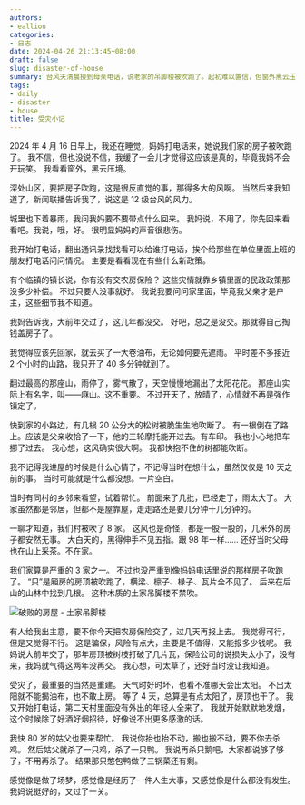 ```yaml
---
authors:
- eallion
categories:
- 日志
date: 2024-04-26 21:13:45+08:00
draft: false
slug: disaster-of-house
summary: 台风天清晨接到母亲电话，说老家的吊脚楼被吹跑了。起初难以置信，但窗外黑云压顶的景象让人不得不信。后来得知是12级台风，村里8户人家受灾，自家厢房屋顶全被掀飞。发现大前年交过的农房保险已断缴，只能自费重建。赶回家路上看到粗壮的松树被拦腰吹断，到家后组织乡亲们帮忙修房顶。
tags:
- daily
- disaster
- house
title: 受灾小记
---
```


2024 年 4 月 16 日早上，我还在睡觉，妈妈打电话来，她说我们家的房子被吹跑了。
我不信，但也没说不信，我缓了一会儿才觉得这应该是真的，毕竟我妈不会开玩笑。
我看看窗外，黑云压境。

深处山区，要把房子吹跑，这是很反直觉的事，那得多大的风啊。
当然后来我知道了，新闻联播告诉我了，说这是 12 级台风的风力。

城里也下着暴雨，我问我妈要不要带点什么回来。
我妈说，不用了，你先回来看看吧。我说，哦，好。
很明显妈妈的声音很悲伤。

我开始打电话，翻出通讯录找找看可以给谁打电话，挨个给那些在单位里面上班的朋友打电话问问情况。
主要是看看现在有些什么新政策。

有个临镇的镇长说，你有没有交农房保险？
这些灾情就靠乡镇里面的民政政策那没多少补偿。
不过只要人没事就好。
我说我要问问家里面，毕竟我父亲才是户主，这些细节我不知道。

我妈告诉我，大前年交过了，这几年都没交。
好吧，总之是没交。那就得自己掏钱盖房子了。

我觉得应该先回家，就去买了一大卷油布，无论如何要先遮雨。
平时差不多接近 2 个小时的山路，我只开了 40 多分钟就到了。

翻过最高的那座山，雨停了，雾气散了，天空慢慢地漏出了太阳花花。
那座山实际上有名字，叫——麻山。这不重要。
不过开天了，放晴了，心情就不再是强作镇定了。

快到家的小路边，有几根 20 公分大的松树被脆生生地吹断了。
有一根倒在了路上。应该是父亲收拾了一下，他的三轮摩托能开过去。有车印。
我也小心地把车挪了过去。
我心想，这风确实很大啊。
我都快抱不住的树都能吹断。

我不记得我进屋的时候是什么心情了，不记得当时在想什么，虽然仅仅是 10 天之前的事。
当时可能就是什么都没想。一片空白。

当时有同村的乡邻来看望，试着帮忙。
前面来了几批，已经走了，雨太大了。
大家虽然都是邻居，但都不是屋靠屋，走走路还是要几分钟十几分钟的。

一聊才知道，我们村被吹了 8 家。
这风也是奇怪，都是一股一股的，几米外的房子都安然无事。
大白天的，黑得伸手不见五指。跟 98 年一样……
还好当时父母也在山上采茶。不在家。

我们家算是严重的 3 家之一。
不过也没严重到像妈妈电话里说的那样房子吹跑了。
“只”是厢房的房顶被吹跑了，横梁、檩子、椽子、瓦片全不见了。
后来在后山的山林中找到几根。
这种木质的土家吊脚楼不禁吹。

![破败的房屋 - 土家吊脚楼](background.jpg "破败的房屋 - 土家吊脚楼")

有人给我出主意，要不你今天把农房保险交了，过几天再报上去。
我觉得可行，但是又觉得不行。
这是骗保，风险有点大，主要是不值得，又能报多少钱呢。
我妈说大前年交了，那年房顶被树枝打破了几片瓦，保险公司的说损失太小了，没有来，我妈就气得这两年没再交。
我心想，可太草了，还好当时没让我知道。

受灾了，最重要的当然是重建。
天气时好时坏，也看不准哪天会出太阳。
不出太阳就不能揭油布，也不敢上房。
等了 4 天，总算是有点太阳了，房顶也干了。
我又开始打电话，第二天村里面没有外出的年轻人全来了。
我就开始默默地发烟，这个时候除了好酒好烟招待，好像说不出更多感激的话。

我快 80 岁的姑父也要来帮忙。
我说你抬也抬不动，搬也搬不动，要不你去杀鸡。
然后姑父就杀了一只鸡，杀了一只鸭。
我说再杀只鹅吧，大家都说够了够了，不用再杀了。
结果那只憨包鸭做了三锅菜还有剩。

感觉像是做了场梦，感觉像是经历了一件人生大事，又感觉像是什么都没有发生。
我妈说挺好的，又过了一关。